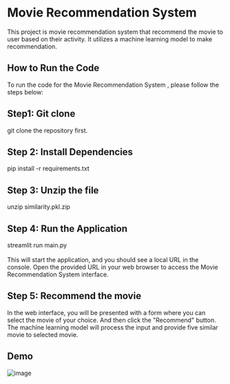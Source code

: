# Movie Recommendation System <br />

This project is movie recommendation system that recommend the movie to user based on their activity. It utilizes a machine learning model to make recommendation.<br />

## How to Run the Code <br />
To run the code for the Movie Recommendation System , please follow the steps below: <br />

## Step1: Git clone <br/>
git clone the repository first. <br/>

## Step 2: Install Dependencies <br />
pip install -r requirements.txt <br />

## Step 3: Unzip the file <br/>
unzip similarity.pkl.zip    <br/>
## Step 4: Run the Application <br/>
streamlit run main.py <br/>
<br/>
This will start the application, and you should see a local URL in the console. Open the provided URL in your web browser to access the Movie Recommendation System interface. <br />
## Step 5: Recommend the movie <br/>
In the web interface, you will be presented with a form where you can select the movie of your choice. And then click the "Recommend" button. <br />
The machine learning model will process the input and provide five similar movie to selected movie.<br/>

## Demo <br/>

![image](https://github.com/AJITKUMAR130012/Machine_Learning_Project/assets/60688738/9bb662ef-c760-4e1a-9d17-fc2cd403f8f9)

